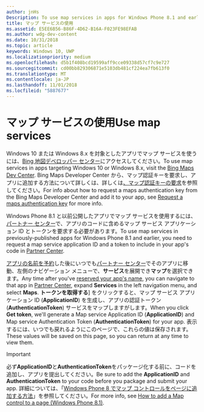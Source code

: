 ```yaml
---
author: jnHs
Description: To use map services in apps for Windows Phone 8.1 and earlier, you need a map service application ID and a token to include in your app's code. You can get this token in Partner Center.
title: マップ サービスの使用
ms.assetid: E5EE6B56-B86F-4D62-B16A-F023FE98EFAB
ms.author: wdg-dev-content
ms.date: 10/31/2018
ms.topic: article
keywords: Windows 10, UWP
ms.localizationpriority: medium
ms.openlocfilehash: d5b1f408bcd19599aff9cce09338d57cf7c9e727
ms.sourcegitcommit: cd00bb829306871e5103db481cf224ea7fb613f0
ms.translationtype: MT
ms.contentlocale: ja-JP
ms.lasthandoff: 11/01/2018
ms.locfileid: "5887677"
---
```

# <a name="use-map-services"></a><span data-ttu-id="e35fe-103">マップ サービスの使用</span><span class="sxs-lookup"><span data-stu-id="e35fe-103">Use map services</span></span>

<span data-ttu-id="e35fe-104">Windows 10 または Windows 8.x を対象としたアプリでマップ サービスを使うには、[Bing 地図デベロッパー センター](http://go.microsoft.com/fwlink/p/?LinkId=614880)にアクセスしてください。</span><span class="sxs-lookup"><span data-stu-id="e35fe-104">To use map services in apps targeting Windows 10 or Windows 8.x, visit the [Bing Maps Dev Center](http://go.microsoft.com/fwlink/p/?LinkId=614880).</span></span> <span data-ttu-id="e35fe-105">Bing Maps Developer Center から、マップ認証キーを要求し、アプリに追加する方法について詳しくは、詳しくは[、マップ認証キーの要求](../maps-and-location/authentication-key.md)を参照してください。</span><span class="sxs-lookup"><span data-stu-id="e35fe-105">For info about how to request a maps authentication key from the Bing Maps Developer Center and add it to your app, see [Request a maps authentication key](../maps-and-location/authentication-key.md) for more info.</span></span> 

<span data-ttu-id="e35fe-106">Windows Phone 8.1 と以前公開したアプリでマップ サービスを使用するには、[パートナー センター](https://partner.microsoft.com/dashboard)で、アプリのコードに含めるマップ サービス アプリケーション ID とトークンを要求する必要があります。</span><span class="sxs-lookup"><span data-stu-id="e35fe-106">To use map services in previously-published apps for Windows Phone 8.1 and earlier, you need to request a map service application ID and a token to include in your app's code in [Partner Center](https://partner.microsoft.com/dashboard).</span></span>

<span data-ttu-id="e35fe-107">[アプリの名前を予約](create-your-app-by-reserving-a-name.md)した後にいつでも[パートナー センター](https://partner.microsoft.com/dashboard)でそのアプリに移動、左側のナビゲーション メニューで、**サービス**を展開でき**マップ**を選択できます。</span><span class="sxs-lookup"><span data-stu-id="e35fe-107">Any time after you've [reserved your app's name](create-your-app-by-reserving-a-name.md), you can navigate to that app in [Partner Center](https://partner.microsoft.com/dashboard), expand **Services** in the left navigation menu, and select **Maps**.</span></span> <span data-ttu-id="e35fe-108">**トークンを取得する**] をクリックすると、マップ サービス アプリケーション ID (**ApplicationID**) を生成し、アプリの認証トークン (**AuthenticationToken**) サービスをマップしますがします。</span><span class="sxs-lookup"><span data-stu-id="e35fe-108">When you click **Get token**, we'll generate a Map service Application ID (**ApplicationID**) and Map service Authentication Token (**AuthenticationToken**) for your app.</span></span> <span data-ttu-id="e35fe-109">表示するには、いつでも戻れるようにこのページで、これらの値は保存されます。</span><span class="sxs-lookup"><span data-stu-id="e35fe-109">These values will be saved on this page, so you can return at any time to view them.</span></span>

> [!IMPORTANT]
> <span data-ttu-id="e35fe-110">必ず**ApplicationID**と**AuthenticationToken**をパッケージ化する前に、コードを追加し、アプリを提出してください。</span><span class="sxs-lookup"><span data-stu-id="e35fe-110">Be sure to add the **ApplicationID** and **AuthenticationToken** to your code before you package and submit your app.</span></span> <span data-ttu-id="e35fe-111">詳細については、「[Windows Phone 8 でマップ コントロールをページに追加する方法](http://go.microsoft.com/fwlink/p/?LinkId=614882)」を参照してください。</span><span class="sxs-lookup"><span data-stu-id="e35fe-111">For more info, see [How to add a Map control to a page (Windows Phone 8.1)](http://go.microsoft.com/fwlink/p/?LinkId=614882).</span></span>

 

 




